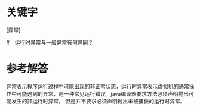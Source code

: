 # 关键字

[异常]

#　运行时异常与一般异常有何异同？

# 参考解答

异常表示程序运行过程中可能出现的非正常状态，运行时异常表示虚拟机的通常操作中可能遇到的异常，是一种常见运行错误。java编译器要求方法必须声明抛出可能发生的非运行时异常， 但是并不要求必须声明抛出未被捕获的运行时异常。


